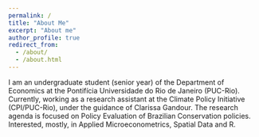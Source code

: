 ```yaml
---
permalink: /
title: "About Me"
excerpt: "About me"
author_profile: true
redirect_from: 
  - /about/
  - /about.html
---
```


I am an undergraduate student (senior year) of the Department of Economics at the Pontifícia Universidade do Rio de Janeiro (PUC-Rio). Currently, working as a research assistant at the Climate Policy Initiative (CPI/PUC-Rio), under the guidance of Clarissa Gandour. The research agenda is focused on Policy Evaluation of Brazilian Conservation policies. Interested, mostly, in Applied Microeconometrics, Spatial Data and R.
